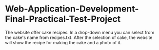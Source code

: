 # Web-Application-Development-Final-Practical-Test-Project


The website offer cake recipes. In a drop-down menu you can select from the cake's name from recipes.txt.
After the selection of cake, the website will show the recipe for making the cake and a photo of it.
